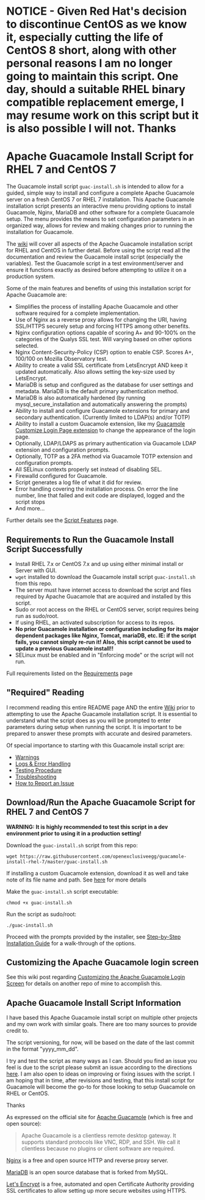 # NOTICE - Given Red Hat's decision to discontinue CentOS as we know it, especially cutting the life of CentOS 8 short, along with other personal reasons I am no longer going to maintain this script. One day, should a suitable RHEL binary compatible replacement emerge, I may resume work on this script but it is also possible I will not. Thanks

# Apache Guacamole Install Script for RHEL 7 and CentOS 7
The Guacamole install script `guac-install.sh` is intended to allow for a guided, simple way to install and configure a complete Apache Guacamole server on a fresh CentOS 7 or RHEL 7 installation. This Apache Guacamole installation script presents an interactive menu providing options to install Guacamole, Nginx, MariaDB and other software for a complete Guacamole setup. The menu provides the means to set configuration parameters in an organized way, allows for review and making changes prior to running the installation for Guacamole.

The [wiki](https://github.com/Zer0CoolX/guacamole-install-rhel/wiki) will cover all aspects of the Apache Guacamole installation script for RHEL and CentOS in further detail. Before using the script read all the documentation and review the Guacamole install script (especially the variables). Test the Guacamole script in a test environment/server and ensure it functions exactly as desired before attempting to utilize it on a production system.

Some of the main features and benefits of using this installation script for Apache Guacamole are:
- Simplifies the process of installing Apache Guacamole and other software required for a complete implementation.
- Use of Nginx as a reverse proxy allows for changing the URI, having SSL/HTTPS securely setup and forcing HTTPS among other benefits.
- Nginx configuration options capable of scoring A+ and 90-100% on the categories of the Qualys SSL test. Will varying based on other options selected.
- Nginx Content-Security-Policy (CSP) option to enable CSP. Scores A+, 100/100 on Mozilla Observatory test.
- Ability to create a valid SSL certificate from LetsEncrypt AND keep it updated automatically. Also allows setting the key-size used by LetsEncrypt.
- MariaDB is setup and configured as the database for user settings and metadata. MariaDB is the default primary authentication method.
- MariaDB is also automatically hardened (by running mysql_secure_installation and automatically answering the prompts)
- Ability to install and configure Guacamole extensions for primary and secondary authentication. (Currently limited to LDAP(s) and/or TOTP)
- Ability to install a custom Guacamole extension, like my [Guacamole Customize Login Page extension](https://github.com/Zer0CoolX/guacamole-install-rhel/wiki/Customizing-the-Apache-Guacamole-Login-Screen) to change the appearance of the login page.
- Optionally, LDAP/LDAPS as primary authentication via Guacamole LDAP extension and configuration prompts.
- Optionally, TOTP as a 2FA method via Guacamole TOTP extension and configuration prompts.
- All SELinux contexts properly set instead of disabling SEL.
- Firewalld configured for Guacamole.
- Script generates a log file of what it did for review.
- Error handling covering the installation process. On error the line number, line that failed and exit code are displayed, logged and the script stops
- And more...

Further details see the [Script Features](https://github.com/Zer0CoolX/guacamole-install-rhel/wiki/Guacamole-Install-Script-Features) page.

## Requirements to Run the Guacamole Install Script Successfully
- Install RHEL 7.x or CentOS 7.x and up using either minimal install or Server with GUI.
- `wget` installed to download the Guacamole install script `guac-install.sh` from this repo.
- The server must have internet access to download the script and files required by Apache Guacamole that are acquired and installed by this script.
- Sudo or root access on the RHEL or CentOS server, script requires being run as sudo/root.
- If using RHEL, an activated subscription for access to its repos.
- **No prior Guacamole installation or configuration including for its major dependent packages like Nginx, Tomcat, mariaDB, etc. IE: if the script fails, you cannot simply re-run it! Also, this script cannot be used to update a previous Guacamole install!!**
- SELinux must be enabled and in "Enforcing mode" or the script will not run.

Full requirements listed on the [Requirements](https://github.com/Zer0CoolX/guacamole-install-rhel/wiki/Requirements) page

## "Required" Reading
I recommend reading this entire README page AND the entire [Wiki](https://github.com/Zer0CoolX/guacamole-install-rhel/wiki) prior to attempting to use the Apache Guacamole installation script. It is essential to understand what the script does as you will be prompted to enter parameters during setup when running the script. It is important to be prepared to answer these prompts with accurate and desired parameters.

Of special importance to starting with this Guacamole install script are:
- [Warnings](https://github.com/Zer0CoolX/guacamole-install-rhel/wiki/Warnings)
- [Logs & Error Handling](https://github.com/Zer0CoolX/guacamole-install-rhel/wiki/Logs-&-Error-Handling)
- [Testing Procedure](https://github.com/Zer0CoolX/guacamole-install-rhel/wiki/Testing-Procedure)
- [Troubleshooting](https://github.com/Zer0CoolX/guacamole-install-rhel/wiki/Troubleshooting)
- [How to Report an Issue](https://github.com/Zer0CoolX/guacamole-install-rhel/wiki/How-to-Report-Issues-(Bugs,-Feature-Request-and-Help))

## Download/Run the Apache Guacamole Script for RHEL 7 and CentOS 7
**WARNING: It is highly recommended to test this script in a dev environment prior to using it in a production setting!**

Download the `guac-install.sh` script from this repo:
```
wget https://raw.githubusercontent.com/openexclusiveegg/guacamole-install-rhel-7/master/guac-install.sh
```
If installing a custom Guacamole extension, download it as well and take note of its file name and path. See [here](https://github.com/Zer0CoolX/guacamole-install-rhel/wiki/Customizing-the-Apache-Guacamole-Login-Screen) for more details

Make the `guac-install.sh` script executable:
```
chmod +x guac-install.sh
```
Run the script as sudo/root:
```
./guac-install.sh
```
Proceed with the prompts provided by the installer, see [Step-by-Step Installation Guide](https://github.com/Zer0CoolX/guacamole-install-rhel/wiki/Step-by-Step-Installation-Guide) for a walk-through of the options.

## Customizing the Apache Guacamole login screen
See this wiki post regarding [Customizing the Apache Guacamole Login Screen](https://github.com/Zer0CoolX/guacamole-install-rhel/wiki/Customizing-the-Apache-Guacamole-Login-Screen) for details on another repo of mine to accomplish this.

## Apache Guacamole Install Script Information
I have based this Apache Guacamole install script on multiple other projects and my own work with similar goals. There are too many sources to provide credit to.

The script versioning, for now, will be based on the date of the last commit in the format "yyyy_mm_dd".

I try and test the script as many ways as I can. Should you find an issue you feel is due to the script please submit an issue according to the directions [here](https://github.com/Zer0CoolX/guacamole-install-rhel/wiki/How-to-Report-Issues-(Bugs,-Feature-Request-and-Help)). I am also open to ideas on improving or fixing issues with the script. I am hoping that in time, after revisions and testing, that this install script for Guacamole will become the go-to for those looking to setup Guacamole on RHEL or CentOS.

Thanks

As expressed on the official site for [Apache Guacamole](https://guacamole.apache.org/) (which is free and open source):
> Apache Guacamole is a clientless remote desktop gateway. It supports standard protocols like VNC, RDP, and SSH. We call it clientless because no plugins or client software are required.

[Nginx](https://nginx.org/en/) is a free and open source HTTP and reverse proxy server.

[MariaDB](https://mariadb.org/) is an open source database that is forked from MySQL.

[Let's Encrypt](https://letsencrypt.org/) is a free, automated and open Certificate Authority providing SSL certificates to allow setting up more secure websites using HTTPS.
